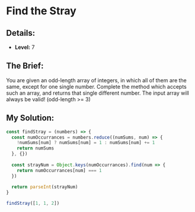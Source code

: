 # Find the Stray

## Details:
* <b>Level:</b> 7

## The Brief:
You are given an odd-length array of integers, in which all of them are the same, except for one single number. Complete the method which accepts such an array, and returns that single different number. The input array will always be valid! (odd-length >= 3)

## My Solution:
```javascript
const findStray = (numbers) => {
  const numOccurrances = numbers.reduce((numSums, num) => {
    !numSums[num] ? numSums[num] = 1 : numSums[num] += 1
    return numSums
  }, {})
  
  const strayNum = Object.keys(numOccurrances).find(num => {
    return numOccurrances[num] === 1
  })
  
  return parseInt(strayNum)
}

findStray([1, 1, 2])
```
